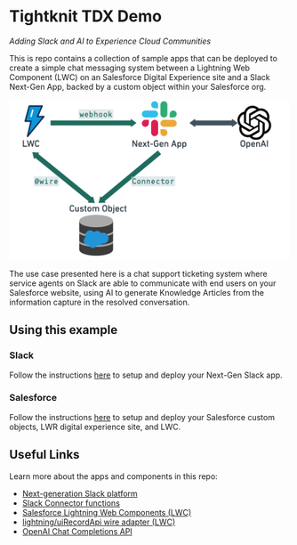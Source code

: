 # Tightknit TDX Demo

_Adding Slack and AI to Experience Cloud Communities_

This is repo contains a collection of sample apps that can be deployed to create a simple chat messaging system between a Lightning Web Component (LWC) on an Salesforce Digital Experience site and a Slack Next-Gen App, backed by a custom object within your Salesforce org.

![App Architecture](./images/demo_architecture.png)

The use case presented here is a chat support ticketing system where service agents on Slack are able to communicate with end users on your Salesforce website, using AI to generate Knowledge Articles from the information capture in the resolved conversation.

## Using this example

### Slack

Follow the instructions [here]() to setup and deploy your Next-Gen Slack app.

### Salesforce

Follow the instructions [here]() to setup and deploy your Salesforce custom objects, LWR digital experience site, and LWC.

## Useful Links

Learn more about the apps and components in this repo:

- [Next-generation Slack platform](https://api.slack.com/start#next-gen-platform)
- [Slack Connector functions](https://api.slack.com/automation/connectors)
- [Salesforce Lightning Web Components (LWC)](https://developer.salesforce.com/developer-centers/lightning-web-components)
- [lightning/uiRecordApi wire adapter (LWC)](https://developer.salesforce.com/docs/platform/lwc/guide/reference-lightning-ui-api-record.html)
- [OpenAI Chat Completions API](https://platform.openai.com/docs/api-reference/chat)
